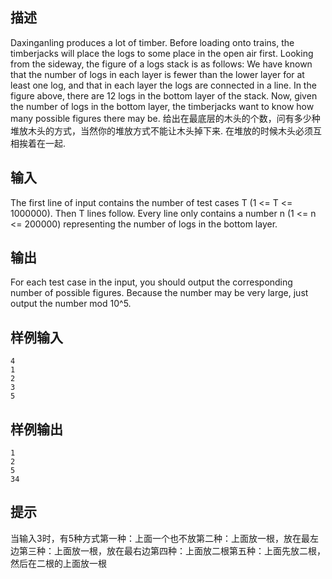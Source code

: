 ## 描述


Daxinganling produces a lot of timber. Before loading onto trains, the timberjacks will place the logs to some place in the open air first. Looking from the sideway, the figure of a logs stack is as follows: 
We have known that the number of logs in each layer is fewer than the lower layer for at least one log, and that in each layer the logs are connected in a line. In the figure above, there are 12 logs in the bottom layer of the stack. Now, given the number of logs in the bottom layer, the timberjacks want to know how many possible figures there may be. 
给出在最底层的木头的个数，问有多少种堆放木头的方式，当然你的堆放方式不能让木头掉下来. 
在堆放的时候木头必须互相挨着在一起. 


## 输入


The  first line of input contains the number of test cases T (1 <= T  <= 1000000). Then T lines follow. Every line only contains a number n  (1 <= n <= 200000) representing the number of logs in the bottom  layer. 

## 输出


For each test case in the input, you  should output the corresponding number of possible figures. Because the  number may be very large, just output the number mod 10^5. 

## 样例输入


```
4
1
2
3
5
```


## 样例输出


```
1
2
5
34
```


## 提示


当输入3时，有5种方式第一种：上面一个也不放第二种：上面放一根，放在最左边第三种：上面放一根，放在最右边第四种：上面放二根第五种：上面先放二根，然后在二根的上面放一根

